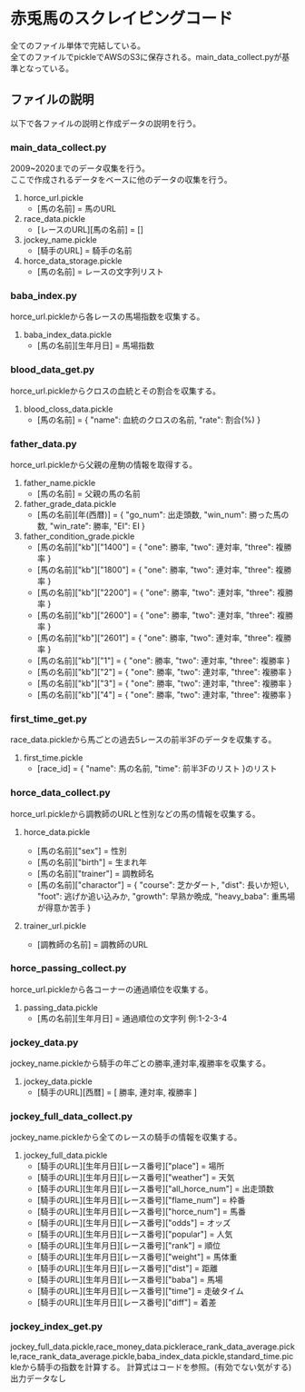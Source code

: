 # 赤兎馬のスクレイピングコード
全てのファイル単体で完結している。  
全てのファイルでpickleでAWSのS3に保存される。main_data_collect.pyが基準となっている。

## ファイルの説明
以下で各ファイルの説明と作成データの説明を行う。

### main_data_collect.py
2009~2020までのデータ収集を行う。  
ここで作成されるデータをベースに他のデータの収集を行う。

1. horce_url.pickle 
   - [馬の名前] = 馬のURL
2. race_data.pickle
   - [レースのURL][馬の名前] = []
3. jockey_name.pickle
   - [騎手のURL] = 騎手の名前
4. horce_data_storage.pickle
   - [馬の名前] = レースの文字列リスト
   
### baba_index.py
horce_url.pickleから各レースの馬場指数を収集する。

1. baba_index_data.pickle
   - [馬の名前][生年月日] = 馬場指数
   
### blood_data_get.py
horce_url.pickleからクロスの血統とその割合を収集する。

1. blood_closs_data.pickle
   - [馬の名前] = { "name": 血統のクロスの名前, "rate": 割合(%) }
   
### father_data.py
horce_url.pickleから父親の産駒の情報を取得する。

1. father_name.pickle
   - [馬の名前] = 父親の馬の名前
2. father_grade_data.pickle
   - [馬の名前][年(西暦)] = { "go_num": 出走頭数, "win_num": 勝った馬の数, "win_rate": 勝率, "EI": EI }
3. father_condition_grade.pickle
   - [馬の名前]["kb"]["1400"] = { "one": 勝率, "two": 連対率, "three": 複勝率 }
   - [馬の名前]["kb"]["1800"] = { "one": 勝率, "two": 連対率, "three": 複勝率 }
   - [馬の名前]["kb"]["2200"] = { "one": 勝率, "two": 連対率, "three": 複勝率 }
   - [馬の名前]["kb"]["2600"] = { "one": 勝率, "two": 連対率, "three": 複勝率 }
   - [馬の名前]["kb"]["2601"] = { "one": 勝率, "two": 連対率, "three": 複勝率 }
   - [馬の名前]["kb"]["1"] = { "one": 勝率, "two": 連対率, "three": 複勝率 }
   - [馬の名前]["kb"]["2"] = { "one": 勝率, "two": 連対率, "three": 複勝率 }
   - [馬の名前]["kb"]["3"] = { "one": 勝率, "two": 連対率, "three": 複勝率 }
   - [馬の名前]["kb"]["4"] = { "one": 勝率, "two": 連対率, "three": 複勝率 }
   
### first_time_get.py
race_data.pickleから馬ごとの過去5レースの前半3Fのデータを収集する。

1. first_time.pickle
   - [race_id] = { "name": 馬の名前, "time": 前半3Fのリスト }のリスト
   
### horce_data_collect.py
horce_url.pickleから調教師のURLと性別などの馬の情報を収集する。

1. horce_data.pickle 
   - [馬の名前]["sex"] = 性別
   - [馬の名前]["birth"] = 生まれ年
   - [馬の名前]["trainer"] = 調教師名
   - [馬の名前]["charactor"] = { "course": 芝かダート, "dist": 長いか短い, "foot": 逃げか追い込みか, "growth": 早熟か晩成, "heavy_baba": 重馬場が得意か苦手 }
   
2. trainer_url.pickle
   - [調教師の名前] = 調教師のURL

### horce_passing_collect.py
horce_url.pickleから各コーナーの通過順位を収集する。
1. passing_data.pickle
   - [馬の名前][生年月日] = 通過順位の文字列 例:1-2-3-4

### jockey_data.py
jockey_name.pickleから騎手の年ごとの勝率,連対率,複勝率を収集する。
1. jockey_data.pickle
   - [騎手のURL][西暦] = [ 勝率, 連対率, 複勝率 ]

### jockey_full_data_collect.py
jockey_name.pickleから全てのレースの騎手の情報を収集する。
1. jockey_full_data.pickle
   - [騎手のURL][生年月日][レース番号]["place"] = 場所
   - [騎手のURL][生年月日][レース番号]["weather"] = 天気
   - [騎手のURL][生年月日][レース番号]["all_horce_num"] = 出走頭数
   - [騎手のURL][生年月日][レース番号]["flame_num"] = 枠番
   - [騎手のURL][生年月日][レース番号]["horce_num"] = 馬番
   - [騎手のURL][生年月日][レース番号]["odds"] = オッズ
   - [騎手のURL][生年月日][レース番号]["popular"] = 人気
   - [騎手のURL][生年月日][レース番号]["rank"] = 順位
   - [騎手のURL][生年月日][レース番号]["weight"] = 馬体重
   - [騎手のURL][生年月日][レース番号]["dist"] = 距離
   - [騎手のURL][生年月日][レース番号]["baba"] = 馬場
   - [騎手のURL][生年月日][レース番号]["time"] = 走破タイム
   - [騎手のURL][生年月日][レース番号]["diff"] = 着差

### jockey_index_get.py
jockey_full_data.pickle,race_money_data.picklerace_rank_data_average.pickle,race_rank_data_average.pickle,baba_index_data.pickle,standard_time.pickleから騎手の指数を計算する。
計算式はコードを参照。(有効でない気がする)
出力データなし

   
   
